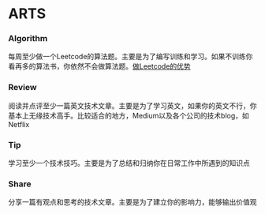 # ARTS



### Algorithm

每周至少做一个Leetcode的算法题。主要是为了编写训练和学习。如果不训练你看再多的算法书，你依然不会做算法题。[做Leetcode的优势](https://coolshell.cn/articles/12052.html)



### Review

阅读并点评至少一篇英文技术文章。主要是为了学习英文，如果你的英文不行，你基本上无缘技术高手。比较适合的地方，Medium以及各个公司的技术blog，如Netflix



### Tip

学习至少一个技术技巧。主要是为了总结和归纳你在日常工作中所遇到的知识点



### Share

分享一篇有观点和思考的技术文章。主要是为了建立你的影响力，能够输出价值观